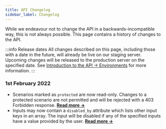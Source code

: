 ```yaml
---
title: API Changelog
sidebar_label: Changelog
---
```


While we endeavour not to change the API in a backwards-incompatible way, this is not always possible. This page contains a history of changes to the API.

:::info Release dates
All changes described on this page, including those with a date in the future, will already be live on our staging server. Upcoming changes will be released to the production server on the specified date. See [Introduction to the API → Environments](intro.md#environments) for more information.
:::

### 1st February 2022

* Scenarios marked as `protected` are now read-only. Changes to a protected scenario are not permitted and will be rejected with a 403 Forbidden response. [**Read more →**](scenario-basics.md#protected-scenarios)
* Inputs may now contain a `disabled_by` attribute which lists other input keys in an array. The input will be disabled if any of the specified inputs have a value provided by the user. [**Read more →**](inputs.md#mutually-exclusive-inputs)
